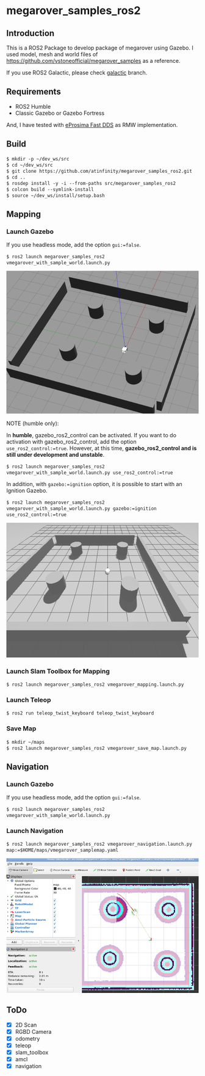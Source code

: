 # megarover_samples_ros2

## Introduction

This is a ROS2 Package to develop package of megarover using Gazebo.
I used model, mesh and world files of <https://github.com/vstoneofficial/megarover_samples> as a reference.

If you use ROS2 Galactic, please check [galactic](https://github.com/atinfinity/megarover_samples_ros2/tree/galactic) branch.

## Requirements

- ROS2 Humble
- Classic Gazebo or Gazebo Fortress

And, I have tested with [eProsima Fast DDS](https://www.eprosima.com/index.php/products-all/eprosima-fast-dds) as RMW implementation.

## Build

```
$ mkdir -p ~/dev_ws/src
$ cd ~/dev_ws/src
$ git clone https://github.com/atinfinity/megarover_samples_ros2.git
$ cd ..
$ rosdep install -y -i --from-paths src/megarover_samples_ros2
$ colcon build --symlink-install
$ source ~/dev_ws/install/setup.bash
```

## Mapping

### Launch Gazebo

If you use headless mode, add the option `gui:=false`.

```
$ ros2 launch megarover_samples_ros2 vmegarover_with_sample_world.launch.py
```

![](images/gazebo.png)

NOTE (humble only):

In **humble**, gazebo_ros2_control can be activated. If you want to do activation with gazebo_ros2_control, add the option `use_ros2_control:=true`.
However, at this time, **gazebo_ros2_control and is still under development and unstable**.

```
$ ros2 launch megarover_samples_ros2 vmegarover_with_sample_world.launch.py use_ros2_control:=true
```

In addition, with `gazebo:=ignition` option, it is possible to start with an Ignition Gazebo.

```
$ ros2 launch megarover_samples_ros2 vmegarover_with_sample_world.launch.py gazebo:=ignition use_ros2_control:=true
```

![](images/ignition_gazebo.png)


### Launch Slam Toolbox for Mapping

```
$ ros2 launch megarover_samples_ros2 vmegarover_mapping.launch.py
```

### Launch Teleop

```
$ ros2 run teleop_twist_keyboard teleop_twist_keyboard
```

### Save Map

```
$ mkdir ~/maps
$ ros2 launch megarover_samples_ros2 vmegarover_save_map.launch.py
```

## Navigation

### Launch Gazebo

If you use headless mode, add the option `gui:=false`.

```
$ ros2 launch megarover_samples_ros2 vmegarover_with_sample_world.launch.py
```

### Launch Navigation

```
$ ros2 launch megarover_samples_ros2 vmegarover_navigation.launch.py map:=$HOME/maps/vmegarover_samplemap.yaml
```

![](images/navigation.png)

## ToDo

- [x] 2D Scan
- [x] RGBD Camera
- [x] odometry
- [x] teleop
- [x] slam_toolbox
- [x] amcl
- [x] navigation
